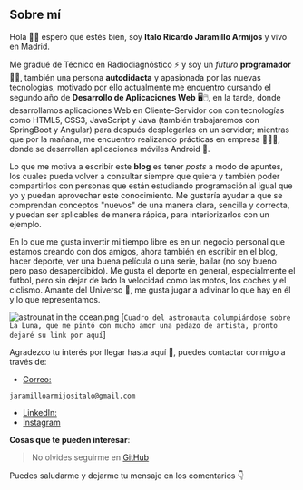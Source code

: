 ## Sobre mí

Hola 🙋‍♂️ espero que estés bien, soy **Italo Ricardo Jaramillo Armijos** y vivo en Madrid. <br />

Me gradué de Técnico en Radiodiagnóstico ⚡ y soy un *futuro* **programador** 👨‍💻, también una persona **autodidacta** y apasionada por las nuevas tecnologías, motivado por ello actualmente me encuentro cursando el segundo año de **Desarrollo de Aplicaciones Web** 🖥🖱, en la tarde, donde desarrollamos aplicaciones Web en Cliente-Servidor con con tecnologías como HTML5, CSS3, JavaScript y Java (también trabajaremos con SpringBoot y Angular) para después desplegarlas en un servidor; mientras que por la mañana, me encuentro realizando prácticas en empresa 👨‍💼💼, donde se desarrollan aplicaciones móviles Android 📲. <br />

Lo que me motiva a escribir este **blog** es tener *posts* a modo de apuntes, los cuales 
pueda volver a consultar siempre que quiera y también poder compartirlos con personas
que están estudiando programación al igual que yo y puedan aprovechar este conocimiento. Me gustaría ayudar a que se comprendan conceptos "nuevos" de una manera clara, sencilla y correcta, y puedan ser aplicables de manera rápida, para interiorizarlos con un ejemplo. <br />

En lo que me gusta invertir mi tiempo libre es en un negocio personal que estamos creando con dos amigos, ahora también en escribir en el blog, hacer deporte,  ver una buena película o una serie, bailar (no soy bueno pero paso desapercibido). Me gusta el deporte en general, especialmente el futbol, pero sin dejar de lado la velocidad como las motos, los coches y el ciclismo.  Amante del Universo 🌌, me gusta jugar a adivinar lo que hay en él y lo que representamos. 

![astrounat in the ocean.png](https://cdn.hashnode.com/res/hashnode/image/upload/v1632591119768/HzgezMZVd.png) [`Cuadro del astronauta columpiándose sobre La Luna, que me pintó con mucho amor una pedazo de artista, pronto dejaré su link por aquí`] 

Agradezco tu interés por llegar hasta aquí 🤗, puedes contactar conmigo a través de: <br/>
- [Correo:](jaramilloarmijositalo@gmail.com)


```
jaramilloarmijositalo@gmail.com 
``` 

- [LinkedIn:](https://www.linkedin.com/in/italo-ricardo-jaramillo-armijos-3b0b68202) 
- [Instagram](https://www.instagram.com/italo.jar/)

**Cosas que te pueden interesar**: 
>  No olvides seguirme en [GitHub](https://github.com/italojar)

Puedes saludarme y dejarme tu mensaje en los comentarios 👇